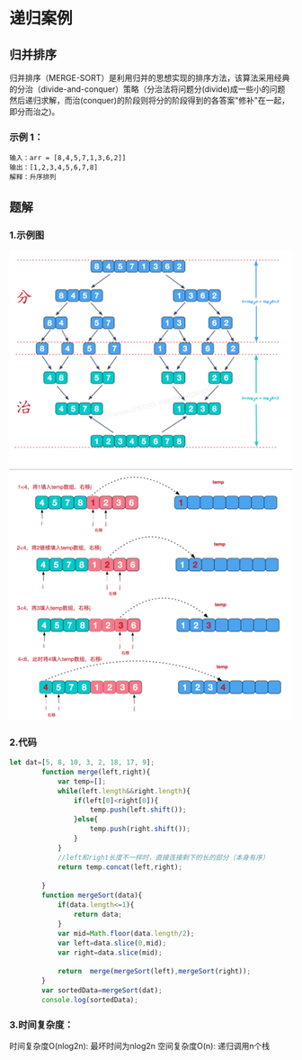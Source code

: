 # 递归案例
## 归并排序
归并排序（MERGE-SORT）是利用归并的思想实现的排序方法，该算法采用经典的分治（divide-and-conquer）策略（分治法将问题分(divide)成一些小的问题然后递归求解，而治(conquer)的阶段则将分的阶段得到的各答案"修补"在一起，即分而治之)。

### 示例 1：
```
输入：arr = [8,4,5,7,1,3,6,2]]
输出：[1,2,3,4,5,6,7,8]
解释：升序排列
```

## 题解
### 1.示例图
<img src="../img/merge1.png"/>
<img src="../img/merge2.png"/>

### 2.代码
```js
let dat=[5, 8, 10, 3, 2, 18, 17, 9];
        function merge(left,right){
            var temp=[];
            while(left.length&&right.length){
                if(left[0]<right[0]){
                    temp.push(left.shift());
                }else{
                    temp.push(right.shift());
                }
            }
            //left和right长度不一样时，直接连接剩下的长的部分（本身有序）
            return temp.concat(left,right);

        }
        function mergeSort(data){
            if(data.length<=1){
                return data;
            }
            var mid=Math.floor(data.length/2);
            var left=data.slice(0,mid);
            var right=data.slice(mid);
       
            return  merge(mergeSort(left),mergeSort(right));
        }
        var sortedData=mergeSort(dat);
        console.log(sortedData);
```

### 3.时间复杂度：

时间复杂度O(nlog2n): 最坏时间为nlog2n
空间复杂度O(n): 递归调用n个栈

